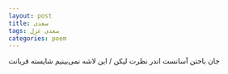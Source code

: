 ```yaml
---
layout: post
title: سعدی
tags: سعدی غزل
categories: poem
---
```


جان باختن آسانست اندر نظرت لیکن / این لاشه نمی‌‍‌بینیم شایسته قربانت
